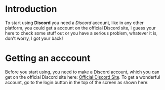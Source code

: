 # Introduction
To start using **Discord** you need a *Discord* account, like in any other platform, you could get a account on the official
Discord site, I guess your here to check some stuff out or you have a serious problem, whatever it is, don't worry, I got
your back!

# Getting an acccount
Before you start using, you need to make a Discord account, which you can get on the official Discord site here: 
[Official Discord Site](https://www.discordapp.com). To get a wonderful account, go to the login button in the top of the 
screen as shown here: 
